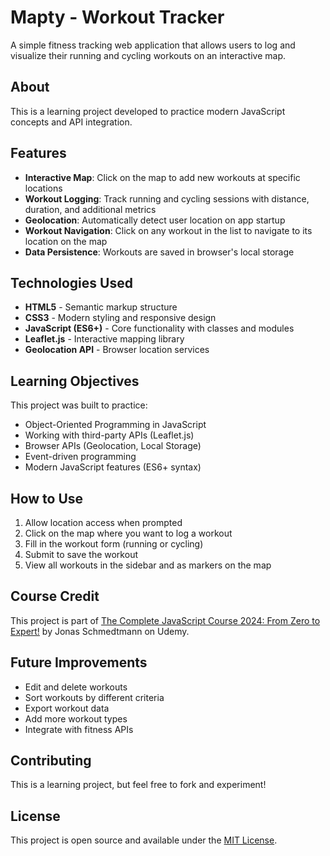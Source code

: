 # Mapty - Workout Tracker

A simple fitness tracking web application that allows users to log and visualize their running and cycling workouts on an interactive map.

## About

This is a learning project developed to practice modern JavaScript concepts and API integration.

## Features

- **Interactive Map**: Click on the map to add new workouts at specific locations
- **Workout Logging**: Track running and cycling sessions with distance, duration, and additional metrics
- **Geolocation**: Automatically detect user location on app startup
- **Workout Navigation**: Click on any workout in the list to navigate to its location on the map
- **Data Persistence**: Workouts are saved in browser's local storage

## Technologies Used

- **HTML5** - Semantic markup structure
- **CSS3** - Modern styling and responsive design
- **JavaScript (ES6+)** - Core functionality with classes and modules
- **Leaflet.js** - Interactive mapping library
- **Geolocation API** - Browser location services

## Learning Objectives

This project was built to practice:
- Object-Oriented Programming in JavaScript
- Working with third-party APIs (Leaflet.js)
- Browser APIs (Geolocation, Local Storage)
- Event-driven programming
- Modern JavaScript features (ES6+ syntax)

## How to Use

1. Allow location access when prompted
2. Click on the map where you want to log a workout
3. Fill in the workout form (running or cycling)
4. Submit to save the workout
5. View all workouts in the sidebar and as markers on the map

## Course Credit

This project is part of [The Complete JavaScript Course 2024: From Zero to Expert!](https://www.udemy.com/course/the-complete-javascript-course/) by Jonas Schmedtmann on Udemy.

## Future Improvements

- Edit and delete workouts
- Sort workouts by different criteria
- Export workout data
- Add more workout types
- Integrate with fitness APIs

## Contributing

This is a learning project, but feel free to fork and experiment!

## License

This project is open source and available under the [MIT License](LICENSE).
